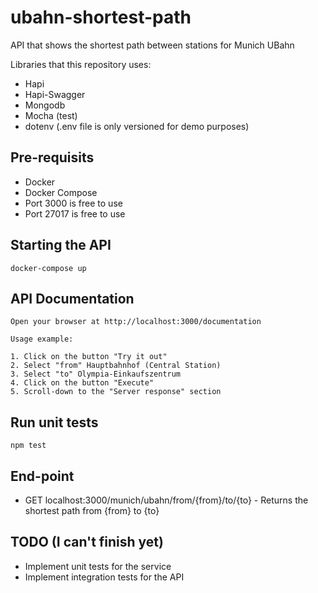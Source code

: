 # ubahn-shortest-path
API that shows the shortest path between stations for Munich UBahn

Libraries that this repository uses:

- Hapi
- Hapi-Swagger
- Mongodb
- Mocha (test)
- dotenv (.env file is only versioned for demo purposes)

## Pre-requisits

- Docker
- Docker Compose
- Port 3000 is free to use
- Port 27017 is free to use

## Starting the API

```
docker-compose up
```

## API Documentation

```
Open your browser at http://localhost:3000/documentation

Usage example:

1. Click on the button "Try it out"
2. Select "from" Hauptbahnhof (Central Station)
3. Select "to" Olympia-Einkaufszentrum
4. Click on the button "Execute"
5. Scroll-down to the "Server response" section
```

## Run unit tests

```
npm test
```

## End-point

- GET localhost:3000/munich/ubahn/from/{from}/to/{to} - Returns the shortest path from {from} to {to}

## TODO (I can't finish yet)

- Implement unit tests for the service
- Implement integration tests for the API
